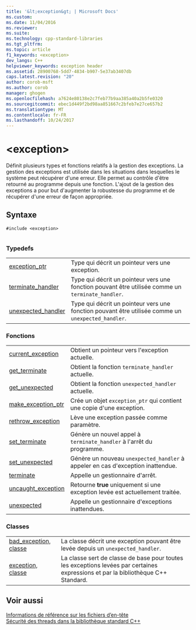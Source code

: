 ```yaml
---
title: '&lt;exception&gt; | Microsoft Docs'
ms.custom: 
ms.date: 11/04/2016
ms.reviewer: 
ms.suite: 
ms.technology: cpp-standard-libraries
ms.tgt_pltfrm: 
ms.topic: article
f1_keywords: <exception>
dev_langs: C++
helpviewer_keywords: exception header
ms.assetid: 28900768-5dd7-4834-b907-5e37ab3407db
caps.latest.revision: "20"
author: corob-msft
ms.author: corob
manager: ghogen
ms.openlocfilehash: a7624e80138e2c7feb77b9aa385a40a2b5fe0320
ms.sourcegitcommit: ebec1d449f2bd98aa851667c2bfeb7e27ce657b2
ms.translationtype: MT
ms.contentlocale: fr-FR
ms.lasthandoff: 10/24/2017
---
```

# <a name="ltexceptiongt"></a>&lt;exception&gt;
Définit plusieurs types et fonctions relatifs à la gestion des exceptions. La gestion des exceptions est utilisée dans les situations dans lesquelles le système peut récupérer d'une erreur. Elle permet au contrôle d'être retourné au programme depuis une fonction. L'ajout de la gestion des exceptions a pour but d'augmenter la robustesse du programme et de récupérer d'une erreur de façon appropriée.  
  
## <a name="syntax"></a>Syntaxe  
  
```  
#include <exception>  
  
```  
  
### <a name="typedefs"></a>Typedefs  
  
|||  
|-|-|  
|[exception_ptr](../standard-library/exception-typedefs.md#exception_ptr)|Type qui décrit un pointeur vers une exception.|  
|[terminate_handler](../standard-library/exception-typedefs.md#terminate_handler)|Type qui décrit un pointeur vers une fonction pouvant être utilisée comme un `terminate_handler`.|  
|[unexpected_handler](../standard-library/exception-typedefs.md#unexpected_handler)|Type qui décrit un pointeur vers une fonction pouvant être utilisée comme un `unexpected_handler`.|  
  
### <a name="functions"></a>Fonctions  
  
|||  
|-|-|  
|[current_exception](../standard-library/exception-functions.md#current_exception)|Obtient un pointeur vers l'exception actuelle.|  
|[get_terminate](../standard-library/exception-functions.md#get_terminate)|Obtient la fonction `terminate_handler` actuelle.|  
|[get_unexpected](../standard-library/exception-functions.md#get_unexpected)|Obtient la fonction `unexpected_handler` actuelle.|  
|[make_exception_ptr](../standard-library/exception-functions.md#make_exception_ptr)|Crée un objet `exception_ptr` qui contient une copie d'une exception.|  
|[rethrow_exception](../standard-library/exception-functions.md#rethrow_exception)|Lève une exception passée comme paramètre.|  
|[set_terminate](../standard-library/exception-functions.md#set_terminate)|Génère un nouvel appel à `terminate_handler` à l'arrêt du programme.|  
|[set_unexpected](../standard-library/exception-functions.md#set_unexpected)|Génère un nouveau `unexpected_handler` à appeler en cas d'exception inattendue.|  
|[terminate](../standard-library/exception-functions.md#terminate)|Appelle un gestionnaire d'arrêt.|  
|[uncaught_exception](../standard-library/exception-functions.md#uncaught_exception)|Retourne **true** uniquement si une exception levée est actuellement traitée.|  
|[unexpected](../standard-library/exception-functions.md#unexpected)|Appelle un gestionnaire d'exceptions inattendues.|  
  
### <a name="classes"></a>Classes  
  
|||  
|-|-|  
|[bad_exception, classe](../standard-library/bad-exception-class.md)|La classe décrit une exception pouvant être levée depuis un `unexpected_handler`.|  
|[exception, classe](../standard-library/exception-class.md)|La classe sert de classe de base pour toutes les exceptions levées par certaines expressions et par la bibliothèque C++ Standard.|  
  
## <a name="see-also"></a>Voir aussi  
 [Informations de référence sur les fichiers d’en-tête](../standard-library/cpp-standard-library-header-files.md)   
 [Sécurité des threads dans la bibliothèque standard C++](../standard-library/thread-safety-in-the-cpp-standard-library.md)

